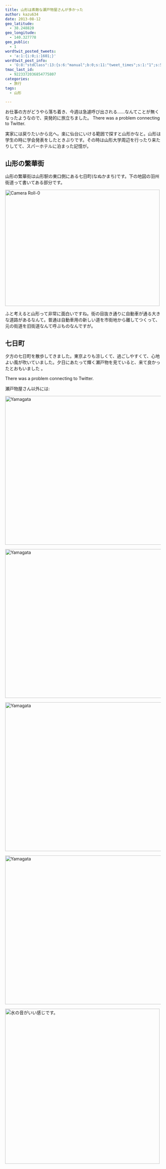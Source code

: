 ```yaml
---
title: 山形は素敵な瀬戸物屋さんが多かった
author: kazu634
date: 2013-08-12
geo_latitude:
  - 38.248820
geo_longitude:
  - 140.327778
geo_public:
  - 1
wordtwit_posted_tweets:
  - 'a:1:{i:0;i:1601;}'
wordtwit_post_info:
  - 'O:8:"stdClass":13:{s:6:"manual";b:0;s:11:"tweet_times";s:1:"1";s:5:"delay";s:1:"0";s:7:"enabled";s:1:"1";s:10:"separation";i:60;s:7:"version";s:3:"3.0";s:14:"tweet_template";b:0;s:6:"status";i:2;s:6:"result";a:0:{}s:13:"tweet_counter";i:2;s:13:"tweet_log_ids";a:1:{i:0;i:1601;}s:9:"hash_tags";a:0:{}s:8:"accounts";a:1:{i:0;s:7:"kazu634";}}'
tmac_last_id:
  - 9223372036854775807
categories:
  - 旅行
tags:
  - 山形

---
```

お仕事の方がどうやら落ち着き、今週は急遽呼び出される……なんてことが無くなったようなので、突発的に旅立ちました。 There was a problem connecting to Twitter. 

実家には戻りたいから北へ。楽に仙台にいける範囲で探すと山形かなと。山形は学生の時に学会発表をしたときぶりです。その時は山形大学周辺を行ったり来たりしてて、スパーホテルに泊まった記憶が。

## 山形の繁華街

山形の繁華街は山形駅の東口側にある七日町(なぬかまち)です。下の地図の羽州街道って書いてある部分です。

<a href="http://flic.kr/p/fsVSzW" onclick="__gaTracker('send', 'event', 'outbound-article', 'http://flic.kr/p/fsVSzW', '');" title="Camera Roll-0 by -kazu634-"><img class="aligncenter" src="http://farm4.staticflickr.com/3671/9493734752_4264d78c5f.jpg" alt="Camera Roll-0" width="500" height="375" /></a>

ふと考えると山形って非常に面白いですね。街の目抜き通りに自動車が通る大きな道路があるなんて。普通は自動車用の新しい道を市街地から離してつくって、元の街道を旧街道なんて呼ぶものなんですが。

## 七日町

夕方の七日町を散歩してきました。東京よりも涼しくて、過ごしやすくて、心地よい風が吹いていました。夕日にあたって輝く瀬戸物を見ていると、来て良かったとおもいました 。

There was a problem connecting to Twitter.

瀬戸物屋さん以外には:

<a href="http://www.flickr.com/photos/42332031@N02/9522748670/" onclick="__gaTracker('send', 'event', 'outbound-article', 'http://www.flickr.com/photos/42332031@N02/9522748670/', '');" title="Yamagata by kazu634, on Flickr"><img class="aligncenter" src="http://farm6.staticflickr.com/5543/9522748670_d636d3ed22_z.jpg" alt="Yamagata" width="640" height="480" /></a>

<a href="http://www.flickr.com/photos/42332031@N02/9519961687/" onclick="__gaTracker('send', 'event', 'outbound-article', 'http://www.flickr.com/photos/42332031@N02/9519961687/', '');" title="Yamagata by kazu634, on Flickr"><img class="alignnone" src="http://farm4.staticflickr.com/3770/9519961687_1d988fbd92_z.jpg" alt="Yamagata" width="640" height="480" /></a>

<a href="http://www.flickr.com/photos/42332031@N02/9522752590/" onclick="__gaTracker('send', 'event', 'outbound-article', 'http://www.flickr.com/photos/42332031@N02/9522752590/', '');" title="Yamagata by kazu634, on Flickr"><img class="aligncenter" src="http://farm8.staticflickr.com/7415/9522752590_8d1bb7c6d3_z.jpg" alt="Yamagata" width="640" height="480" /></a>

<a href="http://www.flickr.com/photos/42332031@N02/9519965159/" onclick="__gaTracker('send', 'event', 'outbound-article', 'http://www.flickr.com/photos/42332031@N02/9519965159/', '');" title="Yamagata by kazu634, on Flickr"><img class="aligncenter" src="http://farm6.staticflickr.com/5340/9519965159_c5f93286a4_z.jpg" alt="Yamagata" width="640" height="480" /></a>

<a href="http://flic.kr/p/fsGwBB" onclick="__gaTracker('send', 'event', 'outbound-article', 'http://flic.kr/p/fsGwBB', '');" title="水の音がいい感じです。 by -kazu634-"><img class="aligncenter" src="http://farm4.staticflickr.com/3677/9491131113_07ffae6c9a.jpg" alt="水の音がいい感じです。" width="500" height="500" /></a>
